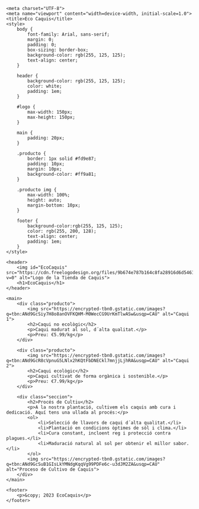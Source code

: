 

<!DOCTYPE html>
<html lang="es">
<head>
    
    <meta charset="UTF-8">
    <meta name="viewport" content="width=device-width, initial-scale=1.0">
    <title>Eco Caquis</title>
    <style>
        body {
            font-family: Arial, sans-serif;
            margin: 0;
            padding: 0;
            box-sizing: border-box;
            background-color: rgb(255, 125, 125);
            text-align: center;
        }

        header {
            background-color: rgb(255, 125, 125);
            color: white;
            padding: 1em;
        }

        #logo {
            max-width: 150px;
            max-height: 150px;
        }

        main {
            padding: 20px;
        }

        .producto {
            border: 1px solid #fd9e87;
            padding: 10px;
            margin: 10px;
            background-color: #ff9a81;
        }

        .producto img {
            max-width: 100%;
            height: auto;
            margin-bottom: 10px;
        }

        footer {
            background-color:rgb(255, 125, 125);
            color: rgb(255, 200, 128);
            text-align: center;
            padding: 1em;
        }
    </style>
</head>
<body>

    <header>
        <img id="EcoCaquis" src="https://cdn.freelogodesign.org/files/9b674e787b164c8fa28916d6d5461996/thumb/logo_200x200.png?v=0" alt="Logo de la Tienda de Caquis">
        <h1>EcoCaquis</h1>
    </header>

    <main>
        <div class="producto">
            <img src="https://encrypted-tbn0.gstatic.com/images?q=tbn:ANd9GcSiy7H8o8anOVFKQHM-M0WecCG9UrKmTlwASw&usqp=CAU" alt="Caqui 1">
            <h2>Caqui no ecològic</h2>
            <p>Caqui madurat al sol, d´alta qualitat.</p>
            <p>Preu: €5.99/kg</p>
        </div>

        <div class="producto">
            <img src="https://encrypted-tbn0.gstatic.com/images?q=tbn:ANd9GcR8cVpnuG5LNlx2hKQtFbDNECkl7mnjjLjhRA&usqp=CAU" alt="Caqui 2">
            <h2>Caqui ecològic</h2>
            <p>Caqui cultivat de forma orgànica i sostenible.</p>
            <p>Preu: €7.99/kg</p>
        </div>

        <div class="seccion">
            <h2>Procés de Cultiu</h2>
            <p>A la nostra plantació, cultivem els caquis amb cura i dedicació. Aquí tens una ullada al procés:</p>
            <ol>
                <li>Selecció de llavors de caqui d´alta qualitat.</li>
                <li>Plantació en condicions òptimes de sòl i clima.</li>
                <li>Cura constant, incloent reg i protecció contra plagues.</li>
                <li>Maduració natural al sol per obtenir el millor sabor.</li>
            </ol>
            <img src="https://encrypted-tbn0.gstatic.com/images?q=tbn:ANd9GcSuB1GIsLkYMNdgKqqVg99PDFe6c-u3dJM2ZA&usqp=CAU" alt="Proceso de Cultivo de Caquis">
        </div>
    </main>

    <footer>
        <p>&copy; 2023 EcoCaquis</p>
    </footer>
 
</main>
</body>
</html> 
